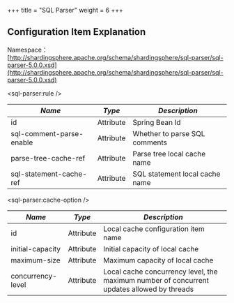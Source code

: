 +++
title = "SQL Parser"
weight = 6
+++

## Configuration Item Explanation

Namespace：[http://shardingsphere.apache.org/schema/shardingsphere/sql-parser/sql-parser-5.0.0.xsd](http://shardingsphere.apache.org/schema/shardingsphere/sql-parser/sql-parser-5.0.0.xsd)

\<sql-parser:rule />

| *Name*                   | *Type*    | *Description*           |
|--------------------------|-----------|----------------|
| id                       | Attribute | Spring Bean Id |
| sql-comment-parse-enable | Attribute | Whether to parse SQL comments    |
| parse-tree-cache-ref     | Attribute | Parse tree local cache name      |
| sql-statement-cache-ref  | Attribute | SQL statement local cache name   |

\<sql-parser:cache-option />

| *Name*                        | *Type* | *Description*               |
|-----------------------------| ----- |--------------------|
| id                          | Attribute  | Local cache configuration item name          |
| initial-capacity            | Attribute  | Initial capacity of local cache           |
| maximum-size                | Attribute  | Maximum capacity of local cache             |
| concurrency-level           | Attribute  | Local cache concurrency level, the maximum number of concurrent updates allowed by threads |
